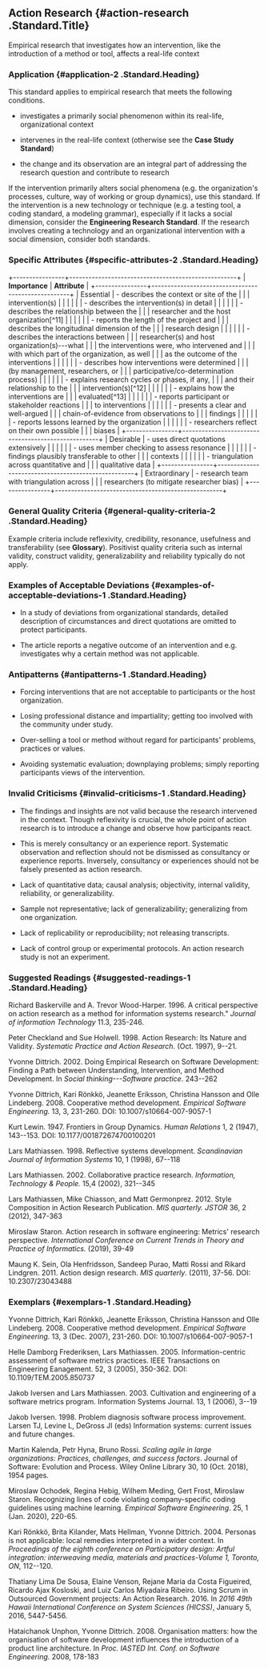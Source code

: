 ## Action Research {#action-research .Standard.Title}

Empirical research that investigates how an intervention, like the
introduction of a method or tool, affects a real-life context

### Application {#application-2 .Standard.Heading}

This standard applies to empirical research that meets the following
conditions.

-   investigates a primarily social phenomenon within its real-life,
    organizational context

-   intervenes in the real-life context (otherwise see the **Case Study
    Standard**)

-   the change and its observation are an integral part of addressing
    the research question and contribute to research

If the intervention primarily alters social phenomena (e.g. the
organization's processes, culture, way of working or group dynamics),
use this standard. If the intervention is a new technology or technique
(e.g. a testing tool, a coding standard, a modeling grammar), especially
if it lacks a social dimension, consider the **Engineering Research
Standard**. If the research involves creating a technology and an
organizational intervention with a social dimension, consider both
standards.

### Specific Attributes {#specific-attributes-2 .Standard.Heading}

+----------------+----------------------------------------------------+
| **Importance** | **Attribute**                                      |
+----------------+----------------------------------------------------+
| Essential      | -   describes the context or site of the           |
|                |     intervention(s)                                |
|                |                                                    |
|                | -   describes the intervention(s) in detail        |
|                |                                                    |
|                | -   describes the relationship between the         |
|                |     researcher and the host organization[^11]      |
|                |                                                    |
|                | -   reports the length of the project and          |
|                |     describes the longitudinal dimension of the    |
|                |     research design                                |
|                |                                                    |
|                | -   describes the interactions between             |
|                |     researcher(s) and host organization(s)---what  |
|                |     the interventions were, who intervened and     |
|                |     with which part of the organization, as well   |
|                |     as the outcome of the interventions            |
|                |                                                    |
|                | -   describes how interventions were determined    |
|                |     (by management, researchers, or                |
|                |     participative/co-determination process)        |
|                |                                                    |
|                | -   explains research cycles or phases, if any,    |
|                |     and their relationship to the                  |
|                |     intervention(s)[^12]                           |
|                |                                                    |
|                | -   explains how the interventions are             |
|                |     evaluated[^13]                                 |
|                |                                                    |
|                | -   reports participant or stakeholder reactions   |
|                |     to interventions                               |
|                |                                                    |
|                | -   presents a clear and well-argued               |
|                |     chain-of-evidence from observations to         |
|                |     findings                                       |
|                |                                                    |
|                | -   reports lessons learned by the organization    |
|                |                                                    |
|                | -   researchers reflect on their own possible      |
|                |     biases                                         |
+----------------+----------------------------------------------------+
| Desirable      | -   uses direct quotations extensively             |
|                |                                                    |
|                | -   uses member checking to assess resonance       |
|                |                                                    |
|                | -   findings plausibly transferable to other       |
|                |     contexts                                       |
|                |                                                    |
|                | -   triangulation across quantitative and          |
|                |     qualitative data                               |
+----------------+----------------------------------------------------+
| Extraordinary  | -   research team with triangulation across        |
|                |     researchers (to mitigate researcher bias)      |
+----------------+----------------------------------------------------+

### General Quality Criteria {#general-quality-criteria-2 .Standard.Heading}

Example criteria include reflexivity, credibility, resonance, usefulness
and transferability (see **Glossary**). Positivist quality criteria such
as internal validity, construct validity, generalizability and
reliability typically do not apply.

### Examples of Acceptable Deviations {#examples-of-acceptable-deviations-1 .Standard.Heading}

-   In a study of deviations from organizational standards, detailed
    description of circumstances and direct quotations are omitted to
    protect participants.

-   The article reports a negative outcome of an intervention and e.g.
    investigates why a certain method was not applicable.

### Antipatterns {#antipatterns-1 .Standard.Heading}

-   Forcing interventions that are not acceptable to participants or the
    host organization.

-   Losing professional distance and impartiality; getting too involved
    with the community under study.

-   Over-selling a tool or method without regard for participants'
    problems, practices or values.

-   Avoiding systematic evaluation; downplaying problems; simply
    reporting participants views of the intervention.

### Invalid Criticisms {#invalid-criticisms-1 .Standard.Heading}

-   The findings and insights are not valid because the research
    intervened in the context. Though reflexivity is crucial, the whole
    point of action research is to introduce a change and observe how
    participants react.

-   This is merely consultancy or an experience report. Systematic
    observation and reflection should not be dismissed as consultancy or
    experience reports. Inversely, consultancy or experiences should not
    be falsely presented as action research.

-   Lack of quantitative data; causal analysis; objectivity, internal
    validity, reliability, or generalizability.

-   Sample not representative; lack of generalizability; generalizing
    from one organization.

-   Lack of replicability or reproducibility; not releasing transcripts.

-   Lack of control group or experimental protocols. An action research
    study is not an experiment.

### Suggested Readings {#suggested-readings-1 .Standard.Heading}

Richard Baskerville and A. Trevor Wood-Harper. 1996. A critical
perspective on action research as a method for information systems
research.\" *Journal of information Technology* 11.3, 235-246.

Peter Checkland and Sue Holwell. 1998. Action Research: Its Nature and
Validity. *Systematic Practice and Action Research.* (Oct. 1997), 9--21.

Yvonne Dittrich. 2002. Doing Empirical Research on Software Development:
Finding a Path between Understanding, Intervention, and Method
Development. In *Social thinking---Software practice*. 243--262

Yvonne Dittrich, Kari Rönkkö, Jeanette Eriksson, Christina Hansson and
Olle Lindeberg. 2008. Cooperative method development. *Empirical
Software Engineering.* 13, 3, 231-260. DOI: 10.1007/s10664-007-9057-1

Kurt Lewin. 1947. Frontiers in Group Dynamics. *Human Relations* 1, 2
(1947), 143--153. DOI: 10.1177/001872674700100201

Lars Mathiassen. 1998. Reflective systems development. *Scandinavian
Journal of Information Systems* 10, 1 (1998), 67--118

Lars Mathiassen. 2002. Collaborative practice research. *Information,
Technology & People.* 15,4 (2002), 321--345

Lars Mathiassen, Mike Chiasson, and Matt Germonprez. 2012. Style
Composition in Action Research Publication. *MIS quarterly. JSTOR* 36, 2
(2012), 347-363

Miroslaw Staron. Action research in software engineering: Metrics'
research perspective. *International Conference on Current Trends in
Theory and Practice of Informatics.* (2019), 39-49

Maung K. Sein, Ola Henfridsson, Sandeep Purao, Matti Rossi and Rikard
Lindgren. 2011. Action design research. *MIS quarterly*. (2011), 37-56.
DOI: 10.2307/23043488

### Exemplars {#exemplars-1 .Standard.Heading}

Yvonne Dittrich, Kari Rönkkö, Jeanette Eriksson, Christina Hansson and
Olle Lindeberg. 2008. Cooperative method development. *Empirical
Software Engineering*. 13, 3 (Dec. 2007), 231-260. DOI:
10.1007/s10664-007-9057-1

Helle Damborg Frederiksen, Lars Mathiassen. 2005. Information-centric
assessment of software metrics practices. IEEE Transactions on
Engineering Eanagement. 52, 3 (2005), 350-362. DOI:
10.1109/TEM.2005.850737

Jakob Iversen and Lars Mathiassen. 2003. Cultivation and engineering of
a software metrics program. Information Systems Journal. 13, 1 (2006),
3--19

Jakob Iversen. 1998. Problem diagnosis software process improvement.
Larsen TJ, Levine L, DeGross JI (eds) Information systems: current
issues and future changes.

Martin Kalenda, Petr Hyna, Bruno Rossi. *Scaling agile in large
organizations: Practices, challenges, and success factors*. Journal of
Software: Evolution and Process. Wiley Online Library 30, 10 (Oct.
2018), 1954 pages.

Miroslaw Ochodek, Regina Hebig, Wilhem Meding, Gert Frost, Miroslaw
Staron. Recognizing lines of code violating company-specific coding
guidelines using machine learning. *Empirical Software Engineering*. 25,
1 (Jan. 2020), 220-65.

Kari Rönkkö, Brita Kilander, Mats Hellman, Yvonne Dittrich. 2004.
Personas is not applicable: local remedies interpreted in a wider
context. In *Proceedings of the eighth conference on Participatory
design: Artful integration: interweaving media, materials and
practices-Volume 1, Toronto, ON*, 112--120.

Thatiany Lima De Sousa, Elaine Venson, Rejane Maria da Costa Figueired,
Ricardo Ajax Kosloski, and Luiz Carlos Miyadaira Ribeiro. Using Scrum in
Outsourced Government projects: An Action Research. 2016. In *2016 49th
Hawaii International Conference on System Sciences (HICSS)*, January 5,
2016, 5447-5456.

Hataichanok Unphon, Yvonne Dittrich. 2008. Organisation matters: how the
organisation of software development influences the introduction of a
product line architecture. In *Proc. IASTED Int. Conf. on Software
Engineering*. 2008, 178-183
